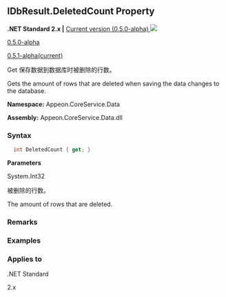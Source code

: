 ## **IDbResult.DeletedCount Property**

**.NET Standard 2.x |**  <a href="javascript:void(0)" class="dropdown">Current version (0.5.0-alpha) <img src="~/images/dropdown.png"/></a>

<div class="otherversions"  value="versdiv">

<a href="javascript:void(0)">0.5.0-alpha</a>

<a href="javascript:void(0)">0.5.1-alpha(current)</a>

</div>

Get 保存数据到数据库时被删除的行数。

Gets the amount of rows that are deleted when saving the data changes to the database.

 **Namespace:** Appeon.CoreService.Data

 **Assembly:** Appeon.CoreService.Data.dll

### **Syntax**

```c#
  int DeletedCount { get; }
```

**Parameters**

System.Int32

被删除的行数。

The amount of rows that are deleted.

### **Remarks**



### **Examples**





### **Applies to**

.NET Standard 

2.x
